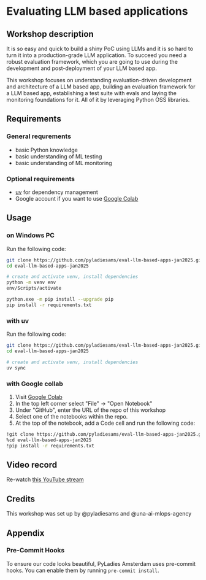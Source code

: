 
# Evaluating LLM based applications

## Workshop description
It is so easy and quick to build a shiny PoC using LLMs and it is so hard to turn it into a production-grade LLM application. To succeed you need a robust evaluation framework, which you are going to use during the development and post-deployment of your LLM based app.

This workshop focuses on understanding evaluation-driven development and architecture of a LLM based app, building an evaluation framework for a LLM based app, establishing a test suite with evals and laying the monitoring foundations for it. All of it by leveraging Python OSS libraries.

## Requirements
### General requrements
* basic Python knowledge
* basic understanding of ML testing
* basic understanding of ML monitoring

### Optional requirements
* [uv](https://docs.astral.sh/uv/) for dependency management
* Google account if you want to use [Google Colab](https://colab.research.google.com/)

## Usage

### on Windows PC
Run the following code:
```bash
git clone https://github.com/pyladiesams/eval-llm-based-apps-jan2025.git
cd eval-llm-based-apps-jan2025

# create and activate venv, install dependencies
python -m venv env
env/Scripts/activate

python.exe -m pip install --upgrade pip
pip install -r requirements.txt
```

### with uv
Run the following code:
```bash
git clone https://github.com/pyladiesams/eval-llm-based-apps-jan2025.git
cd eval-llm-based-apps-jan2025

# create and activate venv, install dependencies
uv sync
```
### with Google collab
1. Visit [Google Colab](https://colab.research.google.com/)
2. In the top left corner select "File" &#8594; "Open Notebook"
3. Under "GitHub", enter the URL of the repo of this workshop
4. Select one of the notebooks within the repo.
5. At the top of the notebook, add a Code cell and run the following code:
```bash
!git clone https://github.com/pyladiesams/eval-llm-based-apps-jan2025.git
%cd eval-llm-based-apps-jan2025
!pip install -r requirements.txt
```

## Video record
Re-watch [this YouTube stream](https://www.youtube.com/live/phpQ5hmC08E?feature=shared)

## Credits
This workshop was set up by @pyladiesams and @una-ai-mlops-agency

## Appendix
### Pre-Commit Hooks
To ensure our code looks beautiful, PyLadies Amsterdam uses pre-commit hooks. You can enable them by running `pre-commit install`. 
